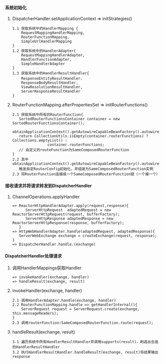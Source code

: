 #### 系统初始化
1. DispatcherHandler.setApplicationContext => initStrategies()
    ```text
    1.1 获取系统中的HandlerMapping {
        RequestMappingHandlerMapping,
        RouterFunctionMapping,
        SimpleUrlHandlerMapping
    }
    1.2 获取系统中的HandlerAdapter{
        RequestMappingHandlerAdapter,
        HandlerFunctionAdapter,
        SimpleHandlerAdapter
    }
    1.3 获取系统中的HandlerResultHandler{
        ResponseEntityResultHandler，
        ResponseBodyResultHandler,
        ViewResolutionResultHandler,
        ServerResponseResultHandler
    }
    ```
2. RouterFunctionMapping.afterPropertiesSet => initRouterFunctions()
    ```text
    2.1 获取系统中所有的RouterFunction{
       SortedRouterFunctionsContainer container = new SortedRouterFunctionsContainer();
       obtainApplicationContext().getAutowireCapableBeanFactory().autowireBean(container);
       return CollectionUtils.isEmpty(container.routerFunctions) ? Collections.emptyList() :
                    container.routerFunctions;
       // 自定义的routeFunction为SameComposedRouterFunction
    }   
    2.2 其中obtainApplicationContext().getAutowireCapableBeanFactory().autowireBean(container);
       触发自定RouterConfig初始化，并组装为SameComposedRouterFunction实例
    2.3 将RouterFunction连接成一个SameComposedRouterFunction链（一个接一个）
    ```
#### 接收请求并将请求转发到DispatcherHandler
1. ChannelOperations.applyHandler 
    ```text
    => ReactorHttpHandlerAdapter.apply(request,response){
          ServerHttpRequest  adaptedRequest = new ReactorServerHttpRequest(request, bufferFactory);
          ServerHttpResponse adaptedResponse = new ReactorServerHttpResponse(response, bufferFactory);
       }
    => HttpWebHandlerAdapter.handle(adaptedRequest, adaptedResponse){
       ServerWebExchange exchange = createExchange(request, response);
    }
    => DispatcherHandler.handle.(exchange)
    ```
#### DispatcherHandler处理请求
1. 调用HandlerMappings获取Handler
    ```text
    => invokeHandler(exchange, handler) 
    => handleResult(exchange, result)
    ```
2. invokeHandler(exchange, handler)
    ```text
    2.1 调用HandlerAdapter.handle(exchange, handler)
    2.2 RouterFunctionMapping.handle => getHandlerInternal(){
        ServerRequest request = ServerRequest.create(exchange, this.messageReaders);
    }
    2.3 调用routerFunction:SameComposedRouterFunction.route(request);
    ```
3. handleResult(exchange, result)
    ```text
    3.1 遍历系统中所有HandlerResultHandler并调用supports(result)，刷选出合适的HandlerResultHandler
    3.2 执行HandlerResultHandler.handleResult(exchange, result)将结果输出response
    ```
    